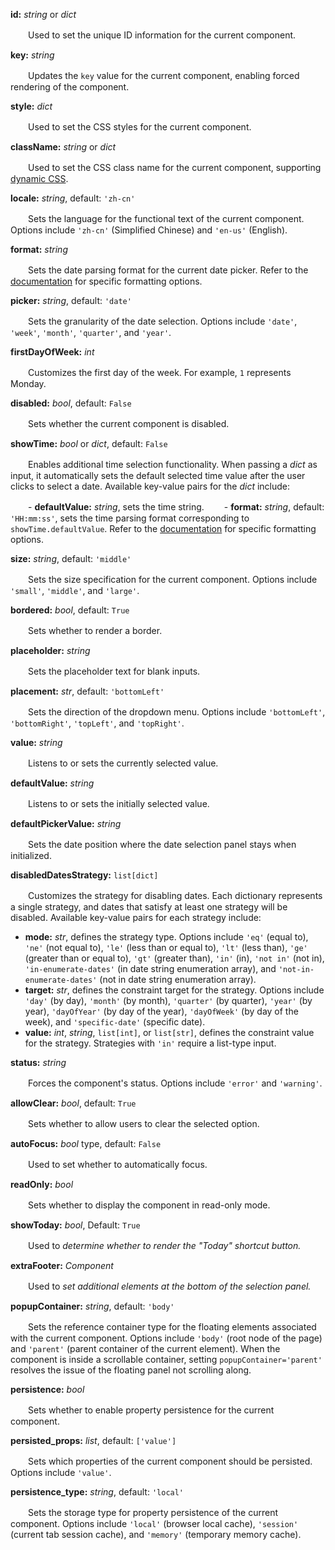 **id:** *string* or *dict*

　　Used to set the unique ID information for the current component.

**key:** *string*

　　Updates the `key` value for the current component, enabling forced rendering of the component.

**style:** *dict*

　　Used to set the CSS styles for the current component.

**className:** *string* or *dict*

　　Used to set the CSS class name for the current component, supporting [dynamic CSS](/advanced-classname).

**locale:** *string*, default: `'zh-cn'`

　　Sets the language for the functional text of the current component. Options include `'zh-cn'` (Simplified Chinese) and `'en-us'` (English).

**format:** *string*

　　Sets the date parsing format for the current date picker. Refer to the [documentation](https://momentjscom.readthedocs.io/en/latest/moment/04-displaying/01-format/) for specific formatting options.

**picker:** *string*, default: `'date'`

　　Sets the granularity of the date selection. Options include `'date'`, `'week'`, `'month'`, `'quarter'`, and `'year'`.

**firstDayOfWeek:** *int*

　　Customizes the first day of the week. For example, `1` represents Monday.

**disabled:** *bool*, default: `False`

　　Sets whether the current component is disabled.

**showTime:** *bool* or *dict*, default: `False`

　　Enables additional time selection functionality. When passing a *dict* as input, it automatically sets the default selected time value after the user clicks to select a date. Available key-value pairs for the *dict* include:

　　- **defaultValue:** *string*, sets the time string.
　　- **format:** *string*, default: `'HH:mm:ss'`, sets the time parsing format corresponding to `showTime.defaultValue`. Refer to the [documentation](https://momentjscom.readthedocs.io/en/latest/moment/04-displaying/01-format/) for specific formatting options.

**size:** *string*, default: `'middle'`

　　Sets the size specification for the current component. Options include `'small'`, `'middle'`, and `'large'`.

**bordered:** *bool*, default: `True`

　　Sets whether to render a border.

**placeholder:** *string*

　　Sets the placeholder text for blank inputs.

**placement:** *str*, default: `'bottomLeft'`

　　Sets the direction of the dropdown menu. Options include `'bottomLeft'`, `'bottomRight'`, `'topLeft'`, and `'topRight'`.

**value:** *string*

　　Listens to or sets the currently selected value.

**defaultValue:** *string*

　　Listens to or sets the initially selected value.

**defaultPickerValue:** *string*

　　Sets the date position where the date selection panel stays when initialized.

**disabledDatesStrategy:** `list[dict]`

　　Customizes the strategy for disabling dates. Each dictionary represents a single strategy, and dates that satisfy at least one strategy will be disabled. Available key-value pairs for each strategy include:

  - **mode:** *str*, defines the strategy type. Options include `'eq'` (equal to), `'ne'` (not equal to), `'le'` (less than or equal to), `'lt'` (less than), `'ge'` (greater than or equal to), `'gt'` (greater than), `'in'` (in), `'not in'` (not in), `'in-enumerate-dates'` (in date string enumeration array), and `'not-in-enumerate-dates'` (not in date string enumeration array).
  - **target:** *str*, defines the constraint target for the strategy. Options include `'day'` (by day), `'month'` (by month), `'quarter'` (by quarter), `'year'` (by year), `'dayOfYear'` (by day of the year), `'dayOfWeek'` (by day of the week), and `'specific-date'` (specific date).
  - **value:** *int*, *string*, `list[int]`, or `list[str]`, defines the constraint value for the strategy. Strategies with `'in'` require a list-type input.

**status:** *string*

　　Forces the component's status. Options include `'error'` and `'warning'`.

**allowClear:** *bool*, default: `True`

　　Sets whether to allow users to clear the selected option.

**autoFocus:** *bool* type, default: `False`

　　Used to set whether to automatically focus.

**readOnly:** *bool*

　　Sets whether to display the component in read-only mode.

**showToday:** *bool*, Default: `True`

　　Used to *determine whether to render the "Today" shortcut button.*

**extraFooter:** *Component*

　　Used to *set additional elements at the bottom of the selection panel.*

**popupContainer:** *string*, default: `'body'`

　　Sets the reference container type for the floating elements associated with the current component. Options include `'body'` (root node of the page) and `'parent'` (parent container of the current element). When the component is inside a scrollable container, setting `popupContainer='parent'` resolves the issue of the floating panel not scrolling along.

**persistence:** *bool*

　　Sets whether to enable property persistence for the current component.

**persisted_props:** *list*, default: `['value']`

　　Sets which properties of the current component should be persisted. Options include `'value'`.

**persistence_type:** *string*, default: `'local'`

　　Sets the storage type for property persistence of the current component. Options include `'local'` (browser local cache), `'session'` (current tab session cache), and `'memory'` (temporary memory cache).